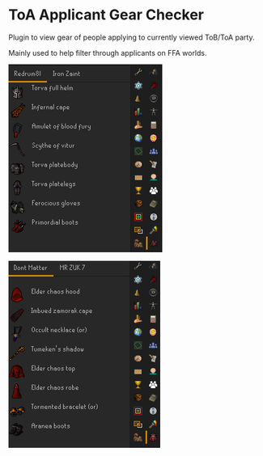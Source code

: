 # ToA Applicant Gear Checker

Plugin to view gear of people applying to currently viewed ToB/ToA party.

Mainly used to help filter through applicants on FFA worlds.

![ToB](/readme_images/ToB.png)

![ToA](/readme_images/ToA.png)